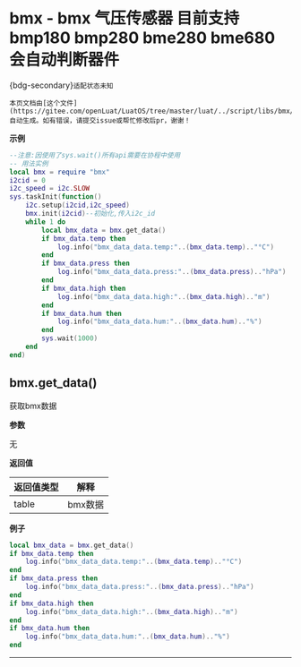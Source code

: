 # bmx - bmx 气压传感器 目前支持bmp180 bmp280 bme280 bme680 会自动判断器件

{bdg-secondary}`适配状态未知`

```{note}
本页文档由[这个文件](https://gitee.com/openLuat/LuatOS/tree/master/luat/../script/libs/bmx/bmx.lua)自动生成。如有错误，请提交issue或帮忙修改后pr，谢谢！
```


**示例**

```lua
--注意:因使用了sys.wait()所有api需要在协程中使用
-- 用法实例
local bmx = require "bmx"
i2cid = 0
i2c_speed = i2c.SLOW
sys.taskInit(function()
    i2c.setup(i2cid,i2c_speed)
    bmx.init(i2cid)--初始化,传入i2c_id
    while 1 do
        local bmx_data = bmx.get_data()
        if bmx_data.temp then
            log.info("bmx_data_data.temp:"..(bmx_data.temp).."°C")
        end
        if bmx_data.press then
            log.info("bmx_data_data.press:"..(bmx_data.press).."hPa")
        end
        if bmx_data.high then
            log.info("bmx_data_data.high:"..(bmx_data.high).."m")
        end
        if bmx_data.hum then
            log.info("bmx_data_data.hum:"..(bmx_data.hum).."%")
        end
        sys.wait(1000)
    end
end)

```

## bmx.get_data()



获取bmx数据

**参数**

无

**返回值**

|返回值类型|解释|
|-|-|
|table|bmx数据|

**例子**

```lua
local bmx_data = bmx.get_data()
if bmx_data.temp then
    log.info("bmx_data_data.temp:"..(bmx_data.temp).."°C")
end
if bmx_data.press then
    log.info("bmx_data_data.press:"..(bmx_data.press).."hPa")
end
if bmx_data.high then
    log.info("bmx_data_data.high:"..(bmx_data.high).."m")
end
if bmx_data.hum then
    log.info("bmx_data_data.hum:"..(bmx_data.hum).."%")
end

```

---

